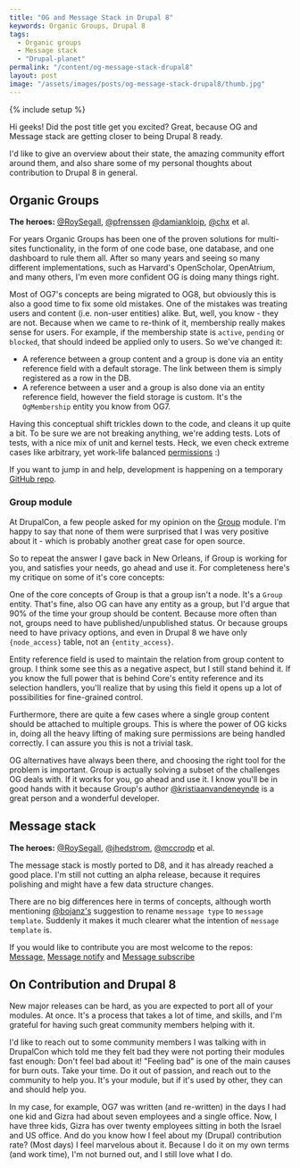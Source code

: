 ```yaml
---
title: "OG and Message Stack in Drupal 8"
keywords: Organic Groups, Drupal 8
tags:
  - Organic groups
  - Message stack
  - "Drupal-planet"
permalink: "/content/og-message-stack-drupal8"
layout: post
image: "/assets/images/posts/og-message-stack-drupal8/thumb.jpg"
---
```


{% include setup %}

Hi geeks! Did the post title get you excited? Great, because OG and Message stack are
getting closer to being Drupal 8 ready.  

I'd like to give an overview about their state, the amazing
community effort around them, and also share some of my personal thoughts about contribution
to Drupal 8 in general.

## Organic Groups

**The heroes:** [@RoySegall](https://www.drupal.org/u/RoySegall), [@pfrenssen](https://www.drupal.org/u/pfrenssen) [@damiankloip](https://www.drupal.org/u/damiankloip), [@chx](https://www.drupal.org/u/chx) et al.

For years Organic Groups has been one of the proven solutions for multi-sites functionality,
in the form of one code base, one database, and one dashboard to rule them all.
After so many years and seeing so many different implementations, such as Harvard's OpenScholar, OpenAtrium, and many others, I'm even more confident OG is doing many things right.

Most of OG7's concepts are being migrated to OG8, but obviously this is also a good time to fix some
old mistakes. One of the mistakes was treating users and content (i.e. non-user entities) alike. But, well, you know - they are not. Because when we came to re-think of it, membership really makes sense for users. For example, if the membership state is `active`, `pending` or `blocked`, that should indeed be applied only to users. So we've changed it:

<!-- more -->

* A reference between a group content and a group is done via an entity reference field with a default storage. The link between them is simply registered as a row in the DB.
* A reference between a user and a group is also done via an entity reference field, however the field storage is custom. It's the `OgMembership` entity you know from OG7.

Having this conceptual shift trickles down to the code, and cleans it up quite a bit. To be sure we are not
breaking anything, we're adding tests. Lots of tests, with a nice mix of unit and kernel tests. Heck, we even check extreme cases like arbitrary, yet work-life balanced [permissions](https://github.com/amitaibu/og/blob/c2bf4de582105e8c71f52d48c423c98d18fe75bf/tests/src/Unit/PermissionEventTest.php#L389-L390) :)

If you want to jump in and help, development is happening on a temporary [GitHub repo](https://github.com/amitaibu/og).

### Group module

At DrupalCon, a few people asked for my opinion on the [Group](https://www.drupal.org/project/group) module. I'm happy to say that none of them
were surprised that I was very positive about it - which is probably another great case for open source.

So to repeat the answer I gave back in New Orleans, if Group is working for you,
and satisfies your needs, go ahead and use it. For completeness here's my critique on some of it's core concepts:

One of the core concepts of Group is that a group isn't a node. It's a `Group` entity. That's fine, also OG
can have any entity as a group, but I'd argue that 90% of the time your group should be content.
Because more often than not, groups need to have published/unpublished status. Or because groups need to have privacy options, and
even in Drupal 8 we have only `{node_access}` table, not an `{entity_access}`.

Entity reference field is used to maintain the relation from group content to group. I think some see this as a negative aspect, but I still stand behind it. If you know the full power that is behind Core's entity reference and its selection handlers, you'll realize that by using this field it opens up a lot of possibilities for fine-grained control.

Furthermore, there are quite a few cases where a single group content should be attached to multiple groups. This is where the power of OG kicks in, doing all the heavy lifting of making sure permissions
are being handled correctly. I can assure you this is not a trivial task.

OG alternatives have always been there, and choosing the right tool
for the problem is important. Group is actually solving a subset of the challenges OG deals with. If it works for you, go ahead and use it. I know you'll be in good hands with it because Group's author [@kristiaanvandeneynde](https://www.drupal.org/u/kristiaanvandeneynde) is a great person and a wonderful developer.


## Message stack

**The heroes:** [@RoySegall](https://www.drupal.org/u/RoySegall), [@jhedstrom](https://www.drupal.org/u/jhedstrom), [@mccrodp](https://www.drupal.org/u/mccrodp) et al.

The message stack is mostly ported to D8, and it has already reached a good place. I'm still not cutting an alpha release, because it  requires polishing and might have a few data structure changes.

There are no big differences here in terms of concepts, although worth mentioning [@bojanz's](https://www.drupal.org/u/bojanz) suggestion to rename `message type` to `message template`.
Suddenly it makes it much clearer what the intention of `message template` is.

If you would like to contribute you are most welcome to the repos: [Message](https://github.com/Gizra/message), [Message notify](https://github.com/Gizra/message_notify) and [Message subscribe](https://github.com/Gizra/message_subscribe)

## On Contribution and Drupal 8

New major releases can  be hard, as you are expected to port all of your modules. At once. It's a process that takes a lot of time, and skills, and I'm grateful for having such great community members helping with it.

I'd like to reach out to some community members I was talking with in DrupalCon which told me they felt
bad they were not porting their modules fast enough: Don't feel bad about it! "Feeling bad" is one
of the main causes for burn outs. Take your time. Do it out of passion, and reach out to the community to help you. It's your module, but if it's used by other, they can and should help you.

In my case, for example, OG7 was written (and re-written) in the days I had one kid and Gizra had about seven employees and a single office. Now, I have three kids, Gizra has over twenty employees sitting in both the Israel and US office.
And do you know how I feel about my (Drupal) contribution rate? (Most days) I feel marvelous about it. Because I do it on my own terms (and work time), I'm not burned out, and I still love what I do.
